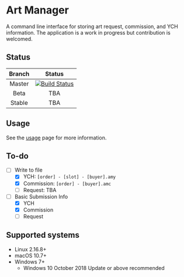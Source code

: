# Art Manager

A command line interface for storing art request, commission, and YCH information. The application is a work in progress but contribution is welcomed.

## Status

| Branch | Status |
| :---: | :---: |
| Master | [![Build Status](https://travis-ci.com/antonwilc0x/artmanager.svg?branch=master)](https://travis-ci.com/antonwilc0x/artmanager) |
| Beta | TBA |
| Stable | TBA |


## Usage

See the [usage](Usage.md) page for more information.

## To-do

- [ ] Write to file
    - [x] YCH: ``[order] - [slot] - [buyer].amy``
    - [x] Commission: ``[order] - [buyer].amc``
    - [ ] Request: TBA
- [ ] Basic Submission Info
    - [x] YCH
    - [x] Commission
    - [ ] Request

## Supported systems

- Linux 2.16.8+
- macOS 10.7+
- Windows 7+
    - Windows 10 October 2018 Update or above recommended